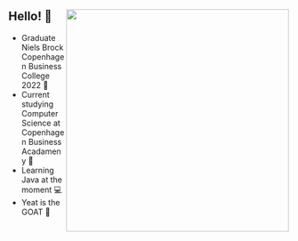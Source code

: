 <div>
  <img width="400px" align="right" src="https://i.imgur.com/MUiLQxU.gif" />
  <h2>Hello! 💫</h2>
  <ul>
<li> Graduate Niels Brock Copenhagen Business College 2022 👑
<li> Current studying Computer Science at Copenhagen Business Acadameny 💠
<li> Learning Java at the moment 💻
<li> Yeat is the GOAT 👳

</div>

</br>
</br>
